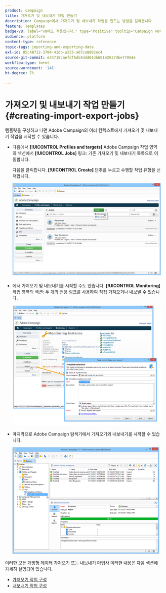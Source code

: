 ```yaml
---
product: campaign
title: 가져오기 및 내보내기 작업 만들기
description: Campaign에서 가져오기 및 내보내기 작업을 만드는 방법을 알아봅니다
feature: Templates
badge-v8: label="v8에도 적용됩니다." type="Positive" tooltip="Campaign v8에도 적용됩니다."
audience: platform
content-type: reference
topic-tags: importing-and-exporting-data
exl-id: 85c48712-3704-41db-a255-a07ca8d02ec4
source-git-commit: e34718caefdf5db4ddd61db601420274be77054e
workflow-type: tm+mt
source-wordcount: '141'
ht-degree: 7%

---
```


# 가져오기 및 내보내기 작업 만들기 {#creating-import-export-jobs}



템플릿을 구성하고 나면 Adobe Campaign의 여러 컨텍스트에서 가져오기 및 내보내기 작업을 시작할 수 있습니다.

* 다음에서 **[!UICONTROL Profiles and targets]** Adobe Campaign 작업 영역의 섹션에서 **[!UICONTROL Jobs]** 링크: 기존 가져오기 및 내보내기 목록으로 이동합니다.

  다음을 클릭합니다. **[!UICONTROL Create]** 단추를 누르고 수행할 작업 유형을 선택합니다.

  ![](assets/s_ncs_user_import_from_home.png)

* 에서 가져오기 및 내보내기를 시작할 수도 있습니다. **[!UICONTROL Monitoring]** 작업 영역의 섹션: 두 개의 전용 링크를 사용하여 직접 가져오거나 내보낼 수 있습니다.

  ![](assets/s_ncs_user_import_from_production.png)

* 마지막으로 Adobe Campaign 탐색기에서 가져오기와 내보내기를 시작할 수 있습니다.

  ![](assets/s_ncs_user_export_wizard_launch_from_menu.png)


이러한 모든 개방형 데이터 가져오기 또는 내보내기 마법사 이러한 내용은 다음 섹션에 자세히 설명되어 있습니다.

* [가져오기 작업 구성](../../platform/using/executing-import-jobs.md)
* [내보내기 작업 구성](../../platform/using/executing-export-jobs.md)
